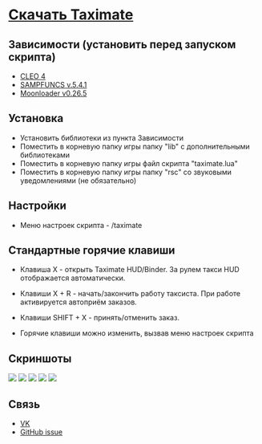 # [Скачать Taximate](https://github.com/21se/Taximate/releases)

## Зависимости (установить перед запуском скрипта)
-   [CLEO 4](https://cleo.li)
-   [SAMPFUNCS v.5.4.1](https://www.blast.hk/threads/17/)
-   [Moonloader v0.26.5](https://www.blast.hk/threads/13305/)

## Установка
-   Установить библиотеки из пункта Зависимости
-   Поместить в корневую папку игры папку "lib" с дополнительными библиотеками
-   Поместить в корневую папку игры файл скрипта "taximate.lua"
-   Поместить в корневую папку игры папку "rsc" со звуковыми уведомлениями (не обязательно)

## Настройки
- Меню настроек скрипта - /taximate

## Стандартные горячие клавиши
- Клавиша X - открыть Taximate HUD/Binder. За рулем такси HUD отображается автоматически.

- Клавиши X + R - начать/закончить работу таксиста. При работе активируется автоприём заказов.

- Клавиши SHIFT + X - принять/отменить заказ.

- Горячие клавиши можно изменить, вызвав меню настроек скрипта

## Скриншоты
![ ](https://i.imgur.com/q6GQ4Xp.png) 
![ ](https://i.imgur.com/IxTMbIx.png) ![ ](https://i.imgur.com/dvEpeqr.png)
![ ](https://i.imgur.com/tk3c4h7.png) ![ ](https://i.imgur.com/muBz9Ke.png)

## Связь
- [VK](https://vk.com/twonse)
- [GitHub issue](https://github.com/21se/Taximate/issues/new)


